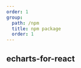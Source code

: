 ```yaml
---
order: 1
group:
  path: /npm
  title: npm package
  order: 1
---
```


## echarts-for-react

<code src="./index.tsx" transform={true} iframe={true}></code>
